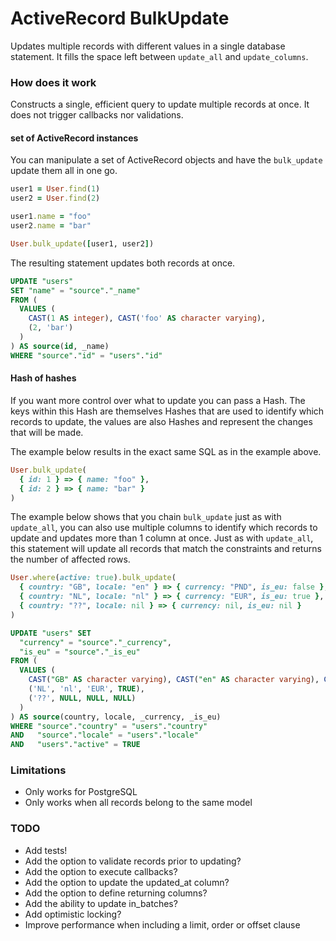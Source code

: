 # ActiveRecord BulkUpdate

Updates multiple records with different values in a single database statement.
It fills the space left between `update_all` and `update_columns`.

### How does it work

Constructs a single, efficient query to update multiple records at once. It does not trigger callbacks nor validations.

#### set of ActiveRecord instances

You can manipulate a set of ActiveRecord objects and have the `bulk_update` update them all in one go.

```ruby
user1 = User.find(1)
user2 = User.find(2)

user1.name = "foo"
user2.name = "bar"

User.bulk_update([user1, user2])
```

The resulting statement updates both records at once.

```sql
UPDATE "users"
SET "name" = "source"."_name"
FROM (
  VALUES (
    CAST(1 AS integer), CAST('foo' AS character varying),
    (2, 'bar')
  )
) AS source(id, _name)
WHERE "source"."id" = "users"."id"
```

#### Hash of hashes

If you want more control over what to update you can pass a Hash.
The keys within this Hash are themselves Hashes that are used to identify which records to update, the values are also Hashes and represent the changes that will be made.

The example below results in the exact same SQL as in the example above.

```ruby
User.bulk_update(
  { id: 1 } => { name: "foo" },
  { id: 2 } => { name: "bar" }
)
```

The example below shows that you chain `bulk_update` just as with `update_all`, you can also use multiple columns to identify which records to update and updates more than 1 column at once. Just as with `update_all`, this statement will update all records that match the constraints and returns the number of affected rows.

```ruby
User.where(active: true).bulk_update(
  { country: "GB", locale: "en" } => { currency: "PND", is_eu: false },
  { country: "NL", locale: "nl" } => { currency: "EUR", is_eu: true },
  { country: "??", locale: nil } => { currency: nil, is_eu: nil }
)
```

```sql
UPDATE "users" SET
  "currency" = "source"."_currency",
  "is_eu" = "source"."_is_eu"
FROM (
  VALUES (
    CAST("GB" AS character varying), CAST("en" AS character varying), CAST("PND" AS character varying), CAST(FALSE AS boolean),
    ('NL', 'nl', 'EUR', TRUE),
    ('??', NULL, NULL, NULL)
  )
) AS source(country, locale, _currency, _is_eu)
WHERE "source"."country" = "users"."country"
AND   "source"."locale" = "users"."locale"
AND   "users"."active" = TRUE
```

### Limitations

- Only works for PostgreSQL
- Only works when all records belong to the same model

### TODO
- Add tests!
- Add the option to validate records prior to updating?
- Add the option to execute callbacks?
- Add the option to update the updated_at column?
- Add the option to define returning columns?
- Add the ability to update in_batches?
- Add optimistic locking?
- Improve performance when including a limit, order or offset clause
